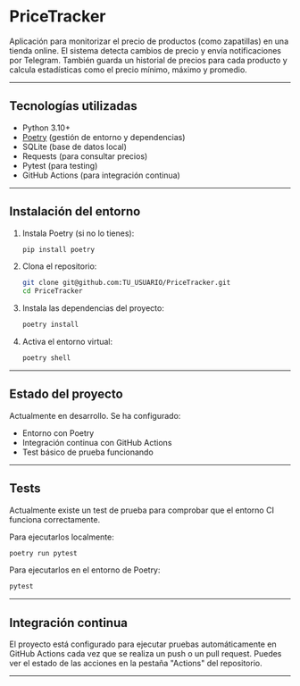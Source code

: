 # PriceTracker

Aplicación para monitorizar el precio de productos (como zapatillas) en una tienda online. El sistema detecta cambios de precio y envía notificaciones por Telegram. También guarda un historial de precios para cada producto y calcula estadísticas como el precio mínimo, máximo y promedio.

---

## Tecnologías utilizadas

- Python 3.10+
- [Poetry](https://python-poetry.org/) (gestión de entorno y dependencias)
- SQLite (base de datos local)
- Requests (para consultar precios)
- Pytest (para testing)
- GitHub Actions (para integración continua)

---

## Instalación del entorno

1. Instala Poetry (si no lo tienes):

    ```bash
    pip install poetry
    ```

2. Clona el repositorio:

    ```bash
    git clone git@github.com:TU_USUARIO/PriceTracker.git
    cd PriceTracker
    ```

3. Instala las dependencias del proyecto:

    ```bash
    poetry install
    ```

4. Activa el entorno virtual:

    ```bash
    poetry shell
    ```

---

## Estado del proyecto

Actualmente en desarrollo. Se ha configurado:

- Entorno con Poetry
- Integración continua con GitHub Actions
- Test básico de prueba funcionando

---

## Tests

Actualmente existe un test de prueba para comprobar que el entorno CI funciona correctamente.

Para ejecutarlos localmente:

```bash
poetry run pytest
```

Para ejecutarlos en el entorno de Poetry:

```bash
pytest
```

---

## Integración continua

El proyecto está configurado para ejecutar pruebas automáticamente en GitHub Actions cada vez que se realiza un push o un pull request. Puedes ver el estado de las acciones en la pestaña "Actions" del repositorio.

---
